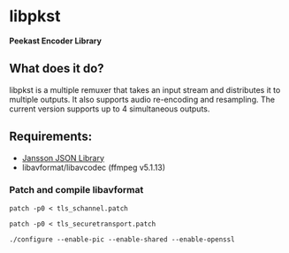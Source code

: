 # libpkst
**Peekast Encoder Library**

## What does it do?

libpkst is a multiple remuxer that takes an input stream and distributes it to multiple outputs. It also supports audio re-encoding and resampling. The current version supports up to 4 simultaneous outputs.

## Requirements:

- [Jansson JSON Library](https://jansson.readthedocs.io/en/latest/gettingstarted.html#compiling-and-installing-jansson)
- libavformat/libavcodec (ffmpeg v5.1.13)

### Patch and compile libavformat
`patch -p0 < tls_schannel.patch`

`patch -p0 < tls_securetransport.patch`

`./configure --enable-pic --enable-shared --enable-openssl`

